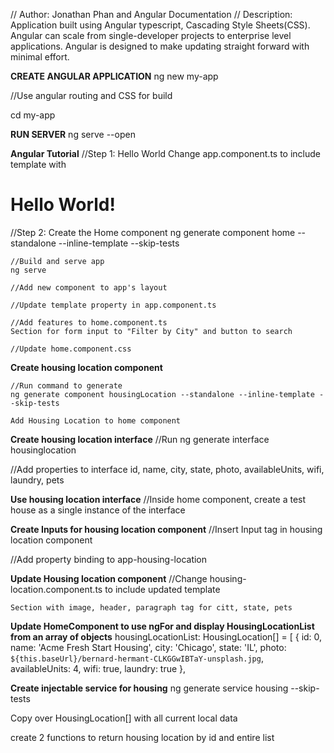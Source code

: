 // Author: Jonathan Phan and Angular Documentation
// Description: Application built using Angular typescript, Cascading Style Sheets(CSS).
                Angular can scale from single-developer projects to enterprise level applications.
                Angular is designed to make updating straight forward with minimal effort.

**CREATE ANGULAR APPLICATION**
ng new my-app

//Use angular routing and CSS for build

cd my-app

**RUN SERVER**
ng serve --open

**Angular Tutorial**
//Step 1: Hello World
    Change app.component.ts to include template with <h1>Hello World!</h1>

//Step 2: Create the Home component
    ng generate component home --standalone --inline-template --skip-tests

    //Build and serve app
    ng serve

    //Add new component to app's layout

    //Update template property in app.component.ts

    //Add features to home.component.ts
    Section for form input to "Filter by City" and button to search

    //Update home.component.css
    

**Create housing location component**

    //Run command to generate
    ng generate component housingLocation --standalone --inline-template --skip-tests

    Add Housing Location to home component

**Create housing location interface**
 //Run
 ng generate interface housinglocation

 //Add properties to interface
 id, name, city, state, photo, availableUnits, wifi, laundry, pets

**Use housing location interface**
//Inside home component, create a test house as a single instance of the interface

**Create Inputs for housing location component**
//Insert Input tag in housing location component

//Add property binding to app-housing-location

**Update Housing location component**
//Change housing-location.component.ts to include updated template

    Section with image, header, paragraph tag for citt, state, pets

**Update HomeComponent to use ngFor and display HousingLocationList from an array of objects**
housingLocationList: HousingLocation[] = [
    {
      id: 0,
      name: 'Acme Fresh Start Housing',
      city: 'Chicago',
      state: 'IL',
      photo: `${this.baseUrl}/bernard-hermant-CLKGGwIBTaY-unsplash.jpg`,
      availableUnits: 4,
      wifi: true,
      laundry: true
    },

**Create injectable service for housing**
ng generate service housing --skip-tests

Copy over HousingLocation[] with all current local data

create 2 functions to return housing location by id and entire list
